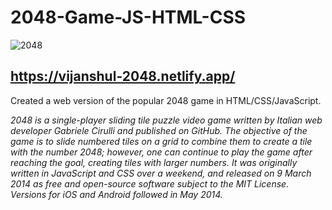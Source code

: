# 2048-Game-JS-HTML-CSS

![2048](https://github.com/vijanshul/2048-Game-JS-HTML-CSS/raw/main/assets/Readme_Image.png)

## **https://vijanshul-2048.netlify.app/**

Created a web version of the popular 2048 game in HTML/CSS/JavaScript. 

*2048 is a single-player sliding tile puzzle video game written by Italian web developer Gabriele Cirulli and published on GitHub. The objective of the game is to slide numbered tiles on a grid to combine them to create a tile with the number 2048; however, one can continue to play the game after reaching the goal, creating tiles with larger numbers. It was originally written in JavaScript and CSS over a weekend, and released on 9 March 2014 as free and open-source software subject to the MIT License. Versions for iOS and Android followed in May 2014.*